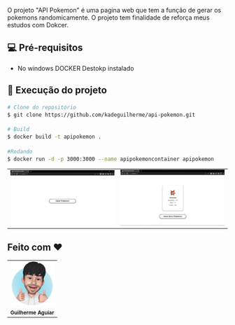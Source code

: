 O projeto "API Pokemon" é uma pagina web que tem a função de gerar os pokemons randomicamente.
O projeto tem finalidade de reforça meus estudos com Dokcer.
## 💻 Pré-requisitos
  - No windows DOCKER Destokp instalado

## 🚀 Execução do projeto

```bash
# Clone do repositório
$ git clone https://github.com/kadeguilherme/api-pokemon.git

# Build 
$ docker build -t apipokemon .

#Rodando
$ docker run -d -p 3000:3000 --name apipokemoncontainer apipokemon
```
<table>
  <td>
  <img src="https://github.com/kadeguilherme/api-pokemon/blob/master/prints/pagina1.png" alt="Card-01">
  </td>
  <td>
  <img src="https://github.com/kadeguilherme/api-pokemon/blob/master/prints/pagina2.png" alt="Card-01">
    </td>
</table>

## Feito com ❤
  <table >
    <td align= 'center'>
      <a hrfe= '#'>
         <img src="https://github.com/kadeguilherme/api-pokemon/blob/master/public/emoji.svg" width="100px;" alt="Avatar"/> <br>
        <sub>
          <b>Guilherme Aguiar </b>
        </sub>
  </table>
